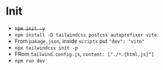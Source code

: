 # Init
- ~~`npm init -y`~~
- `npm install -D tailwindcss postcss autoprefixer vite`
- From `pakage.json`, inside `scripts` put `"dev": "vite"`
- `npx tailwindcss init -p`
- FRom `tailwind.config.js`, `content: ["./*.{html,js}"]`
- `npm run dev`